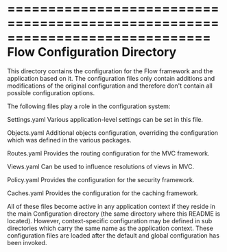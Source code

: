 =============================================================================
Flow Configuration Directory
=============================================================================

This directory contains the configuration for the Flow framework and the
application based on it. The configuration files only contain additions and
modifications of the original configuration and therefore don't contain all
possible configuration options.

The following files play a role in the configuration system:

   Settings.yaml    Various application-level settings can be set in this file.

   Objects.yaml     Additional objects configuration, overriding the
                    configuration which was defined in the various packages.

   Routes.yaml      Provides the routing configuration for the MVC framework.

   Views.yaml       Can be used to influence resolutions of views in MVC.

   Policy.yaml      Provides the configuration for the security framework.

   Caches.yaml      Provides the configuration for the caching framework.

All of these files become active in any application context if they reside
in the main Configuration directory (the same directory where this README is
located). However, context-specific configuration may be defined in sub directories
which carry the same name as the application context. These configuration
files are loaded after the default and global configuration has been invoked.